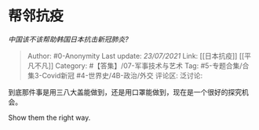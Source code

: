 # 帮邻抗疫
*中国该不该帮助韩国日本抗击新冠肺炎?*

> Author: #0-Anonymity
> Last update: *23/07/2021*
> Link: [[日本抗疫]] [[平凡不凡]]
> Category: #【答集】/07-军事技术与艺术
> Tag: #5-专题合集/合集3-Covid新冠 #4-世界史/4B-政治/外交
> 评论区:
> 泛讨论:

到底那件事是用三八大盖能做到，还是用口罩能做到，现在是一个很好的探究机会。

Show them the right way.
